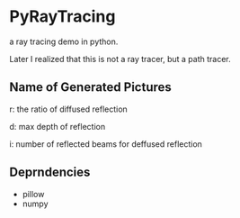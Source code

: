 # PyRayTracing
a ray tracing demo in python.

Later I realized that this is not a ray tracer, but a path tracer.
## Name of Generated Pictures
r: the ratio of diffused reflection

d: max depth of reflection

i: number of reflected beams for deffused reflection

## Deprndencies
* pillow
* numpy
